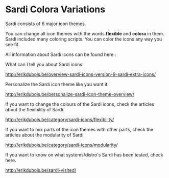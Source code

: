 # Sardi Colora Variations

Sardi consists of 6 major icon themes.

You can change all icon themes with the words **flexible** and **colora** in them.
Sardi included many coloring scripts.
You can color the icons any way you see fit.

All information about Sardi icons can be found here : 


What can I tell you about Sardi icons: 

http://erikdubois.be/overview-sardi-icons-version-9-sardi-extra-icons/


Personalize the Sardi icon theme like you want it: 

http://erikdubois.be/personalize-sardi-icon-theme-overview/



If you want to change the colours of the Sardi icons, check the articles about the flexibility of Sardi.

http://erikdubois.be/category/sardi-icons/flexibility/



If you want to mix parts of the icon themes with other parts, check the articles about the modularity of Sardi.

http://erikdubois.be/category/sardi-icons/modularity/



If you want to know on what systems/distro's Sardi has been tested, check here.

http://erikdubois.be/sardi-visited/
